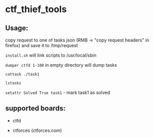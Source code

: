 # ctf_thief_tools

## Usage:

copy request to one of tasks json (RMB -> "copy request headers" in firefox) and save it to /tmp/request

`install.sh` will link scripts to /usr/local/sbin

`dumper ctfd 1-100` in empty directory will dump tasks

`cattask ./task1` 

`lstasks`

`setattr Solved True task1` - mark task1 as solved

## supported boards:
* ctfd

* ctforces (ctforces.com)